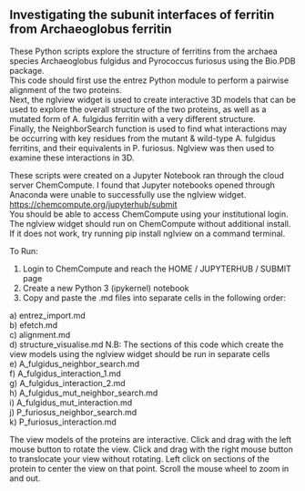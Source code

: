 ## Investigating the subunit interfaces of ferritin from Archaeoglobus ferritin

These Python scripts explore the structure of ferritins from the archaea species Archaeoglobus fulgidus and Pyrococcus furiosus using the Bio.PDB package.  
This code should first use the entrez Python module to perform a pairwise alignment of the two proteins.  
Next, the nglview widget is used to create interactive 3D models that can be used to explore the overall structure of the two proteins, as well as a mutated form of A. fulgidus ferritin with a very different structure.  
Finally, the NeighborSearch function is used to find what interactions may be occurring with key residues from the mutant & wild-type A. fulgidus ferritins, and their equivalents in P. furiosus. Nglview was then used to examine these interactions in 3D.

These scripts were created on a Jupyter Notebook ran through the cloud server ChemCompute. I found that Jupyter notebooks opened through Anaconda were unable to successfully use the nglview widget.  
https://chemcompute.org/jupyterhub/submit  
You should be able to access ChemCompute using your institutional login.  
The nglview widget should run on ChemCompute without additional install. If it does not work, try running pip install nglview on a command terminal.

To Run:
1) Login to ChemCompute and reach the HOME / JUPYTERHUB / SUBMIT page
2) Create a new Python 3 (ipykernel) notebook
3) Copy and paste the .md files into separate cells in the following order:

a) entrez_import.md  
b) efetch.md  
c) alignment.md  
d) structure_visualise.md  N.B: The sections of this code which create the view models using the nglview widget should be run in separate cells  
e) A_fulgidus_neighbor_search.md  
f) A_fulgidus_interaction_1.md  
g) A_fulgidus_interaction_2.md  
h) A_fulgidus_mut_neighbor_search.md  
i) A_fulgidus_mut_interaction.md  
j) P_furiosus_neighbor_search.md  
k) P_furiosus_interaction.md

The view models of the proteins are interactive.
Click and drag with the left mouse button to rotate the view.
Click and drag with the right mouse button to translocate your view without rotating.
Left click on sections of the protein to center the view on that point.
Scroll the mouse wheel to zoom in and out.
